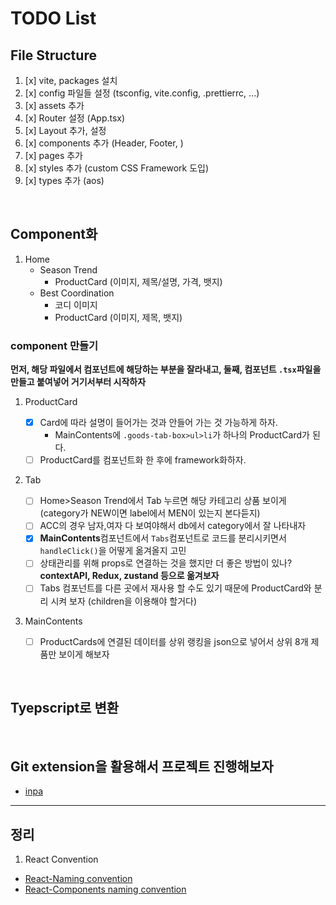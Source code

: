 # TODO List

## File Structure

1. [x] vite, packages 설치
2. [x] config 파일들 설정 (tsconfig, vite.config, .prettierrc, ...)
3. [x] assets 추가
4. [x] Router 설정 (App.tsx)
5. [x] Layout 추가, 설정
6. [x] components 추가 (Header, Footer, )
7. [x] pages 추가
8. [x] styles 추가 (custom CSS Framework 도입)
9. [x] types 추가 (aos)

<br />

## Component화

1.  Home
    -   Season Trend
        -   ProductCard (이미지, 제목/설명, 가격, 뱃지)
    -   Best Coordination
        -   코디 이미지
        -   ProductCard (이미지, 제목, 뱃지)

### component 만들기

**먼저, 해당 파일에서 컴포넌트에 해당하는 부분을 잘라내고, 둘째, 컴포넌트 `.tsx`파일을 만들고 붙여넣어 거기서부터 시작하자**

1. ProductCard

    - [x] Card에 따라 설명이 들어가는 것과 안들어 가는 것 가능하게 하자.
        - MainContents에 `.goods-tab-box>ul>li`가 하나의 ProductCard가 된다.
    - [ ] ProductCard를 컴포넌트화 한 후에 framework화하자.

2. Tab

    - [ ] Home>Season Trend에서 Tab 누르면 해당 카테고리 상품 보이게 (category가 NEW이면 label에서 MEN이 있는지 본다듣지)
    - [ ] ACC의 경우 남자,여자 다 보여야해서 db에서 category에서 잘 나타내자
    - [x] **MainContents**컴포넌트에서 `Tabs`컴포넌트로 코드를 분리시키면서 `handleClick()`을 어떻게 옮겨올지 고민
    - [ ] 상태관리를 위해 props로 연결하는 것을 했지만 더 좋은 방법이 있나? **contextAPI, Redux, zustand 등으로 옮겨보자**
    - [ ] Tabs 컴포넌트를 다른 곳에서 재사용 할 수도 있기 때문에 ProductCard와 분리 시켜 보자 (children을 이용해야 할거다)

3. MainContents
    - [ ] ProductCards에 연결된 데이터를 상위 랭킹을 json으로 넣어서 상위 8개 제품만 보이게 해보자

<br />

## Tyepscript로 변환

<br />

## Git extension을 활용해서 프로젝트 진행해보자

-   [inpa](https://inpa.tistory.com/entry/VSCode-%F0%9F%92%BD-GIT-%EC%9D%B5%EC%8A%A4%ED%85%90%EC%85%98-%EC%B6%94%EC%B2%9C)

---

## 정리

1. React Convention

-   [React-Naming convention](https://www.linkedin.com/pulse/react-js-naming-convention-kristiyan-velkov/)
-   [React-Components naming convention](https://medium.com/@wittydeveloper/react-components-naming-convention-%EF%B8%8F-b50303551505)
